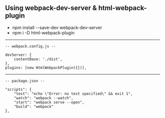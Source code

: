 ## Using webpack-dev-server & html-webpack-plugin

- npm install --save-dev webpack-dev-server
- npm i -D html-webpack-plugin

---

    -- webpack.config.js --

    devServer: {
        contentBase: './dist',
    },
    plugins: [new HtmlWebpackPlugin({})],

---

    -- package.json --

    "scripts": {
        "test": "echo \"Error: no test specified\" && exit 1",
        "watch": "webpack --watch",
        "start": "webpack serve --open",
        "build": "webpack"
    },
